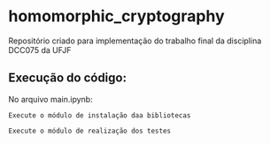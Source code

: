 # homomorphic_cryptography
Repositório criado para implementação do trabalho final da disciplina DCC075 da UFJF

## Execução do código: 

No arquivo main.ipynb:
```
Execute o módulo de instalação daa bibliotecas
```
```
Execute o módulo de realização dos testes
```
